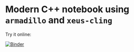 # Modern C++ notebook using `armadillo` and `xeus-cling`

Try it online:

[![Binder](https://mybinder.org/badge_logo.svg)](https://mybinder.org/v2/gh/matteosecli/jupyter-cpp/HEAD?labpath=armadillo.ipynb)